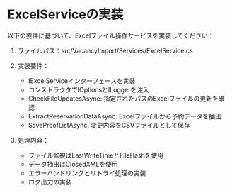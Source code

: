 # ExcelServiceの実装

以下の要件に基づいて、Excelファイル操作サービスを実装してください：

1. ファイルパス：src/VacancyImport/Services/ExcelService.cs

2. 実装要件：
   - IExcelServiceインターフェースを実装
   - コンストラクタでIOptions<AppSettings>とILogger<ExcelService>を注入
   - CheckFileUpdatesAsync: 指定されたパスのExcelファイルの更新を確認
   - ExtractReservationDataAsync: Excelファイルから予約データを抽出
   - SaveProofListAsync: 変更内容をCSVファイルとして保存

3. 処理内容：
   - ファイル監視はLastWriteTimeとFileHashを使用
   - データ抽出はClosedXMLを使用
   - エラーハンドリングとリトライ処理の実装
   - ログ出力の実装 